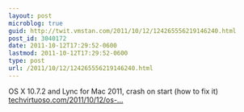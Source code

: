 ```yaml
---
layout: post
microblog: true
guid: http://twit.vmstan.com/2011/10/12/124265556219146240.html
post_id: 3040172
date: 2011-10-12T17:29:52-0600
lastmod: 2011-10-12T17:29:52-0600
type: post
url: /2011/10/12/124265556219146240.html
---
```

OS X 10.7.2 and Lync for Mac 2011, crash on start (how to fix it) <a href="http://techvirtuoso.com/2011/10/12/os-x-10-7-2-and-lync-for-mac-2011-crash-on-start-how-to-fix-it/">techvirtuoso.com/2011/10/12/os-…</a>
